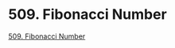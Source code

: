 # 509. Fibonacci Number

[509. Fibonacci Number](https://leetcode.com/problems/fibonacci-number/description/)